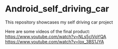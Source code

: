 # Android_self_driving_car
This repository showcases my self driving car project

Here are some videos of the final product:
https://www.youtube.com/watch?v=NLs5clVpYQA
https://www.youtube.com/watch?v=Iox_3BS1JYA
